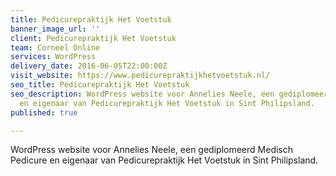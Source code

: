 ```yaml
---
title: Pedicurepraktijk Het Voetstuk
banner_image_url: ''
client: Pedicurepraktijk Het Voetstuk
team: Corneel Online
services: WordPress
delivery_date: 2016-06-05T22:00:00Z
visit_website: https://www.pedicurepraktijkhetvoetstuk.nl/
seo_title: Pedicurepraktijk Het Voetstuk
seo_description: WordPress website voor Annelies Neele, een gediplomeerd Medisch Pedicure
  en eigenaar van Pedicurepraktijk Het Voetstuk in Sint Philipsland.
published: true

---
```

WordPress website voor Annelies Neele, een gediplomeerd Medisch Pedicure en eigenaar van Pedicurepraktijk Het Voetstuk in Sint Philipsland.